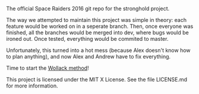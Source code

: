 The official Space Raiders 2016 git repo for the stronghold project.

The way we attempted to maintain this project was simple in theory: each
feature would be worked on in a seperate branch. Then, once everyone was
finished, all the branches would be merged into dev, where bugs would be
ironed out. Once tested, everything would be commited to master.

Unfortunately, this turned into a hot mess (because Alex doesn't know how to plan anything), and now Alex and Andrew have to
fix everything.

Time to start the [Wollack method](http://71.121.167.52:9001/alex/2016-stronghold/wikis/wollack-method)!

This project is licensed under the MIT X License. See the file LICENSE.md
for more information.